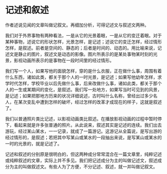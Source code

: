 # 记述和叙述

作者述说见闻的文章叫做记叙文。再细加分析，可得记述文与叙述文两种。

我们对于外界事物有两种看法，一是从它的光景着眼，一是从它的变迁着眼。对于某种事物，述说它的形状怎样，光景怎样，是记述；述说它的变迁怎样，经过情形怎样，是叙述。前者是空间的、静态的；后者是时间的、动态的。用比喻来说，记述文是静止的图片，叙述文是动态的影像。图片所表示的是某处事物某时刻的光景，影视动画所表示的是事物在一段时间里的经过情形。

我们写一个人，如果写他的面貌怎样，穿的是什么衣服，正在做什么事，周围有着什么东西，诸如此类，都关于那个人的一时光景，是记述；如果写他幼年怎样，求学时代怎样，学校毕业以后先做什么事，后来改做什么事，诸如此类，都关于那个人的一生或某期间的变化，是叙述。我们写一处地方，如果写当时可见到的风景，是记述；如果把那地方历来的状况详细说述，古时叫什么名称，曾经出过多少名人，在某次变乱中遭到怎样的破坏，经过怎样的改革才成现在的样子，这就是叙述了。

我们以普通照片类比记述，以影视动画类比叙述。在播放影视动画的过程中暂时停下，看起来就是许多张普通的照片。从此说来，叙述其实是记述的连续。我们出去游玩，经过某山某水，一一记录，就成了一篇游记。这游记从全篇说，是写出游的经过情形的，是叙述；若把其中写某山或某水的一段抽出来说，是写某山或某水的一时的光景的，就是记述了。

记述和叙述的分别原是很明白的，但这两种成分常常混合在一篇文章里，纯粹记述或纯粹叙述的文章，实际上并不多见。我们把记述成分为主的叫做记述文，叙述成分为主的叫做叙述文。有些人为了方便，不分记述、叙述，就一并叫做记叙文。
